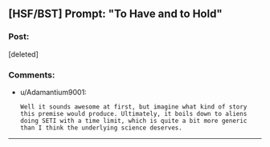 ## [HSF/BST] Prompt: "To Have and to Hold"

### Post:

[deleted]

### Comments:

- u/Adamantium9001:
  ```
  Well it sounds awesome at first, but imagine what kind of story this premise would produce. Ultimately, it boils down to aliens doing SETI with a time limit, which is quite a bit more generic than I think the underlying science deserves.
  ```

---

